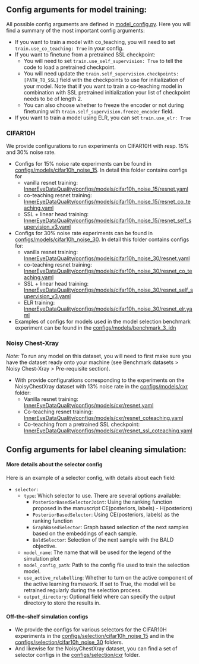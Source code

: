 ## Config arguments for model training:
All possible config arguments are defined in [model_config.py](InnerEyeDataQuality/configs/models/model_config.py). Here you will find a summary of the most important config arguments:
* If you want to train a model with co_teaching, you will need to set `train.use_co_teaching: True` in your config.
* If you want to finetune from a pretrained SSL checkpoint:
    * You will need to set `train.use_self_supervision: True` to tell the code to load a pretrained checkpoint.
    * You will need update the `train.self_supervision.checkpoints: [PATH_TO_SSL]` field with the checkpoints to use for initialization of your model. Note that if you want to train a co-teaching model in combination with SSL pretrained initialization your list of checkpoint needs to be of length 2. 
    * You can also choose whether to freeze the encoder or not during finetuning with `train.self_supervision.freeze_encoder` field. 
* If you want to train a model using ELR, you can set `train.use_elr: True`

### CIFAR10H
We provide configurations to run experiments on CIFAR10H with resp. 15% and 30% noise rate. 
* Configs for 15% noise rate experiments can be found in [configs/models/cifar10h_noise_15](InnerEyeDataQuality/configs/models/cifar10h_noise_15). In detail this folder contains configs for
    * vanilla resnet training: [InnerEyeDataQuality/configs/models/cifar10h_noise_15/resnet.yaml](InnerEyeDataQuality/configs/models/cifar10h_noise_15/resnet.yaml)
    * co-teaching resnet training:  [InnerEyeDataQuality/configs/models/cifar10h_noise_15/resnet_co_teaching.yaml](InnerEyeDataQuality/configs/models/cifar10h_noise_15/resnet_co_teaching.yaml)
    * SSL + linear head training: [InnerEyeDataQuality/configs/models/cifar10h_noise_15/resnet_self_supervision_v3.yaml](InnerEyeDataQuality/configs/models/cifar10h_noise_15/resnet_self_supervision_v3.yaml)
* Configs for 30% noise rate experiments can be found in [configs/models/cifar10h_noise_30](InnerEyeDataQuality/configs/models/cifar10h_noise_30). In detail this folder contains configs for:
    * vanilla resnet training: [InnerEyeDataQuality/configs/models/cifar10h_noise_30/resnet.yaml](InnerEyeDataQuality/configs/models/cifar10h_noise_30/resnet.yaml)
    * co-teaching resnet training:  [InnerEyeDataQuality/configs/models/cifar10h_noise_30/resnet_co_teaching.yaml](InnerEyeDataQuality/configs/models/cifar10h_noise_30/resnet_co_teaching.yaml)
    * SSL + linear head training: [InnerEyeDataQuality/configs/models/cifar10h_noise_30/resnet_self_supervision_v3.yaml](InnerEyeDataQuality/configs/models/cifar10h_noise_30/resnet_self_supervision_v3.yaml)
    * ELR training: [InnerEyeDataQuality/configs/models/cifar10h_noise_30/resnet_elr.yaml](InnerEyeDataQuality/configs/models/cifar10h_noise_30/resnet_elr.yaml)
* Examples of configs for models used in the model selection benchmark experiment can be found in the [configs/models/benchmark_3_idn](InnerEyeDataQuality/configs/models/benchmark_3_idn)

### Noisy Chest-Xray
*Note:* To run any model on this dataset, you will need to first make sure you have the dataset ready onto your machine (see Benchmark datasets > Noisy Chest-Xray > Pre-requisite section).

* With provide configurations corresponding to the experiments on the NoisyChestXray dataset with 13% noise rate in the [configs/models/cxr](InnerEyeDataQuality/configs/models/cxr) folder:
    * Vanilla resnet training: [InnerEyeDataQuality/configs/models/cxr/resnet.yaml](InnerEyeDataQuality/configs/models/cxr/resnet.yaml)
    * Co-teaching resnet training:  [InnerEyeDataQuality/configs/models/cxr/resnet_coteaching.yaml](InnerEyeDataQuality/configs/models/cxr/resnet_coteaching.yaml)
    * Co-teaching from a pretrained SSL checkpoint: [InnerEyeDataQuality/configs/models/cxr/resnet_ssl_coteaching.yaml]([InnerEyeDataQuality/configs/models/cxr/resnet_ssl_coteaching.yaml])

## Config arguments for label cleaning simulation:

#### More details about the selector config
Here is an example of a selector config, with details about each field:

* `selector:`
  * `type`: Which selector to use. There are several options available:
    * `PosteriorBasedSelectorJoint`: Using the ranking function proposed in the manuscript CE(posteriors, labels) - H(posteriors)
    * `PosteriorBasedSelector`: Using CE(posteriors, labels) as the ranking function
    * `GraphBasedSelector`: Graph based selection of the next samples based on the embeddings of each sample.
    * `BaldSelector`: Selection of the next sample with the BALD objective.
  * `model_name`: The name that will be used for the legend of the simulation plot
  * `model_config_path`: Path to the config file used to train the selection model.
  * `use_active_relabelling`: Whether to turn on the active component of the active learning framework. If set to True, the model will be retrained regularly during the selection process.
  * `output_directory`: Optional field where can specify the output directory to store the results in. 


#### Off-the-shelf simulation configs
* We provide the configs for various selectors for the CIFAR10H experiments in the [configs/selection/cifar10h_noise_15](InnerEyeDataQuality/configs/selection/cifar10h_noise_15) and in the [configs/selection/cifar10h_noise_30](InnerEyeDataQuality/configs/selection/cifar10h_noise_30) folders. 
* And likewise for the NoisyChestXray dataset, you can find a set of selector configs in the [configs/selection/cxr](InnerEyeDataQuality/configs/selection/cxr) folder.
